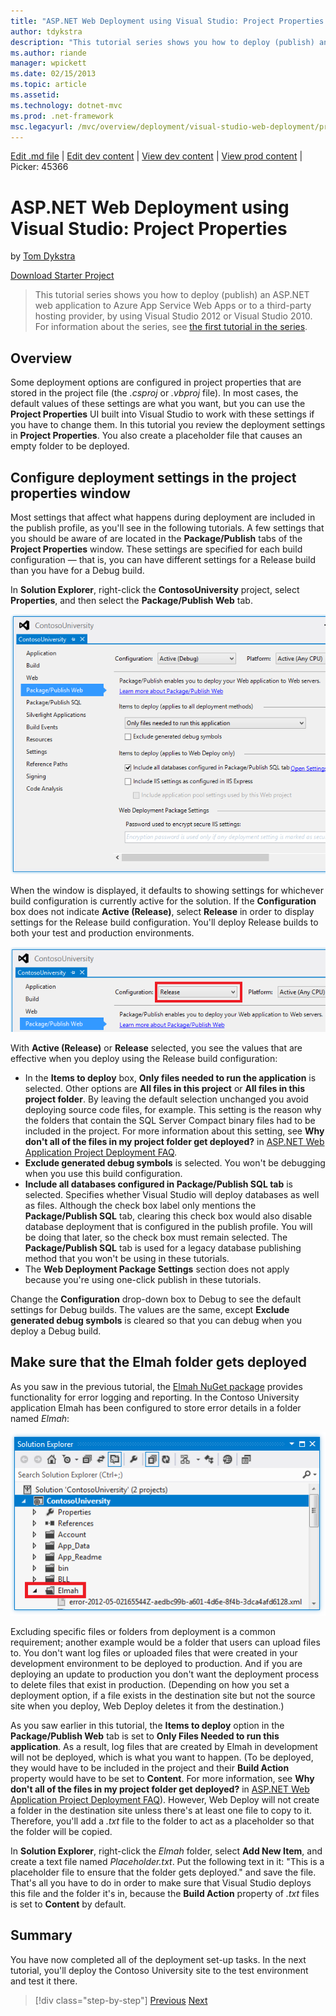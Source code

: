 ```yaml
---
title: "ASP.NET Web Deployment using Visual Studio: Project Properties | Microsoft Docs"
author: tdykstra
description: "This tutorial series shows you how to deploy (publish) an ASP.NET web application to Azure App Service Web Apps or to a third-party hosting provider, by usin..."
ms.author: riande
manager: wpickett
ms.date: 02/15/2013
ms.topic: article
ms.assetid: 
ms.technology: dotnet-mvc
ms.prod: .net-framework
msc.legacyurl: /mvc/overview/deployment/visual-studio-web-deployment/project-properties
---
```

[Edit .md file](C:\Projects\msc\dev\Msc.Www\Web.ASP\App_Data\github\mvc\overview\deployment\visual-studio-web-deployment\project-properties.md) | [Edit dev content](http://www.aspdev.net/umbraco#/content/content/edit/45353) | [View dev content](http://docs.aspdev.net/tutorials/mvc/overview/deployment/visual-studio-web-deployment/project-properties.html) | [View prod content](http://www.asp.net/mvc/overview/deployment/visual-studio-web-deployment/project-properties) | Picker: 45366

ASP.NET Web Deployment using Visual Studio: Project Properties
====================
by [Tom Dykstra](https://github.com/tdykstra)

[Download Starter Project](http://go.microsoft.com/fwlink/p/?LinkId=282627)

> This tutorial series shows you how to deploy (publish) an ASP.NET web application to Azure App Service Web Apps or to a third-party hosting provider, by using Visual Studio 2012 or Visual Studio 2010. For information about the series, see [the first tutorial in the series](introduction.md).


## Overview

Some deployment options are configured in project properties that are stored in the project file (the *.csproj* or *.vbproj* file). In most cases, the default values of these settings are what you want, but you can use the **Project Properties** UI built into Visual Studio to work with these settings if you have to change them. In this tutorial you review the deployment settings in **Project Properties**. You also create a placeholder file that causes an empty folder to be deployed.

## Configure deployment settings in the project properties window

Most settings that affect what happens during deployment are included in the publish profile, as you'll see in the following tutorials. A few settings that you should be aware of are located in the **Package/Publish** tabs of the **Project Properties** window. These settings are specified for each build configuration — that is, you can have different settings for a Release build than you have for a Debug build.

In **Solution Explorer**, right-click the **ContosoUniversity** project, select **Properties**, and then select the **Package/Publish Web** tab.

![Package/Publish Web tab](project-properties/_static/image1.png)

When the window is displayed, it defaults to showing settings for whichever build configuration is currently active for the solution. If the **Configuration** box does not indicate **Active (Release)**, select **Release** in order to display settings for the Release build configuration. You'll deploy Release builds to both your test and production environments.

![Selecting Release build configuration](project-properties/_static/image2.png)

With **Active (Release)** or **Release** selected, you see the values that are effective when you deploy using the Release build configuration:

- In the **Items to deploy** box, **Only files needed to run the application** is selected. Other options are **All files in this project** or **All files in this project folder**. By leaving the default selection unchanged you avoid deploying source code files, for example. This setting is the reason why the folders that contain the SQL Server Compact binary files had to be included in the project. For more information about this setting, see **Why don't all of the files in my project folder get deployed?** in [ASP.NET Web Application Project Deployment FAQ](https://msdn.microsoft.com/en-us/library/ee942158.aspx).
- **Exclude generated debug symbols** is selected. You won't be debugging when you use this build configuration.
- **Include all databases configured in Package/Publish SQL tab** is selected. Specifies whether Visual Studio will deploy databases as well as files. Although the check box label only mentions the **Package/Publish SQL** tab, clearing this check box would also disable database deployment that is configured in the publish profile. You will be doing that later, so the check box must remain selected. The **Package/Publish SQL** tab is used for a legacy database publishing method that you won't be using in these tutorials.
- The **Web Deployment Package Settings** section does not apply because you're using one-click publish in these tutorials.

Change the **Configuration** drop-down box to Debug to see the default settings for Debug builds. The values are the same, except **Exclude generated debug symbols** is cleared so that you can debug when you deploy a Debug build.

## Make sure that the Elmah folder gets deployed

As you saw in the previous tutorial, the [Elmah NuGet package](http://www.hanselman.com/blog/NuGetPackageOfTheWeek7ELMAHErrorLoggingModulesAndHandlersWithSQLServerCompact.aspx) provides functionality for error logging and reporting. In the Contoso University application Elmah has been configured to store error details in a folder named *Elmah*:

![Elmah folder](project-properties/_static/image3.png)

Excluding specific files or folders from deployment is a common requirement; another example would be a folder that users can upload files to. You don't want log files or uploaded files that were created in your development environment to be deployed to production. And if you are deploying an update to production you don't want the deployment process to delete files that exist in production. (Depending on how you set a deployment option, if a file exists in the destination site but not the source site when you deploy, Web Deploy deletes it from the destination.)

As you saw earlier in this tutorial, the **Items to deploy** option in the **Package/Publish Web** tab is set to **Only Files Needed to run this application**. As a result, log files that are created by Elmah in development will not be deployed, which is what you want to happen. (To be deployed, they would have to be included in the project and their **Build Action** property would have to be set to **Content**. For more information, see **Why don't all of the files in my project folder get deployed?** in [ASP.NET Web Application Project Deployment FAQ](https://msdn.microsoft.com/en-us/library/ee942158.aspx)). However, Web Deploy will not create a folder in the destination site unless there's at least one file to copy to it. Therefore, you'll add a *.txt* file to the folder to act as a placeholder so that the folder will be copied.

In **Solution Explorer**, right-click the *Elmah* folder, select **Add New Item**, and create a text file named *Placeholder.txt*. Put the following text in it: "This is a placeholder file to ensure that the folder gets deployed." and save the file. That's all you have to do in order to make sure that Visual Studio deploys this file and the folder it's in, because the **Build Action** property of *.txt* files is set to **Content** by default.

## Summary

You have now completed all of the deployment set-up tasks. In the next tutorial, you'll deploy the Contoso University site to the test environment and test it there.

>[!div class="step-by-step"] [Previous](web-config-transformations.md) [Next](deploying-to-iis.md)